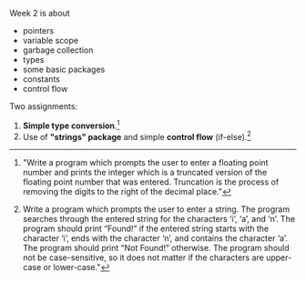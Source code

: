 Week 2 is about
- pointers
- variable scope
- garbage collection
- types
- some basic packages
- constants
- control flow

Two assignments: 
1. **Simple type conversion**.[^1]
2. Use of **"strings" package** and simple **control flow** (if-else).[^2]
[^1]: "Write a program which prompts the user to enter a floating point number and prints the integer which is a truncated version of the floating point number that was entered. Truncation is the process of removing the digits to the right of the decimal place."
[^2]: Write a program which prompts the user to enter a string. The program searches through the entered string for the characters ‘i’, ‘a’, and ‘n’. The program should print “Found!” if the entered string starts with the character ‘i’, ends with the character ‘n’, and contains the character ‘a’. The program should print “Not Found!” otherwise. The program should not be case-sensitive, so it does not matter if the characters are upper-case or lower-case."
